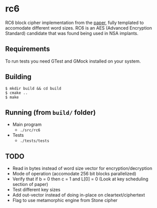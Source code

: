 # rc6

RC6 block cipher implementation from the [paper](doc/586cc5d356330aef8a868aaa6c9bee493796.pdf), fully templated to accomodate different word sizes. RC6 is an AES (Advanced Encryption Standard) candidate that was found being used in NSA implants.

## Requirements

To run tests you need GTest and GMock installed on your system.

## Building

```
$ mkdir build && cd build
$ cmake ..
$ make
```

## Running (from `build/` folder)

* Main program
    - `./src/rc6`
* Tests
    - `./tests/tests`

## TODO

* Read in bytes instead of word size vector for encryption/decryption
* Mode of operation (accomodate 256 bit blocks parallelized)
* Verify that if b = 0 then c = 1 and L[0] = 0 (Look at key scheduling section of paper)
* Test different key sizes
* Add out-vector instead of doing in-place on cleartext/ciphertext
* Flag to use metamorphic engine from Stone cipher
